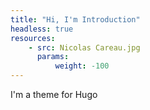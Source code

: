 ```yaml
---
title: "Hi, I'm Introduction"
headless: true
resources:
    - src: Nicolas Careau.jpg
      params:
          weight: -100
---
```


I'm a theme for Hugo
